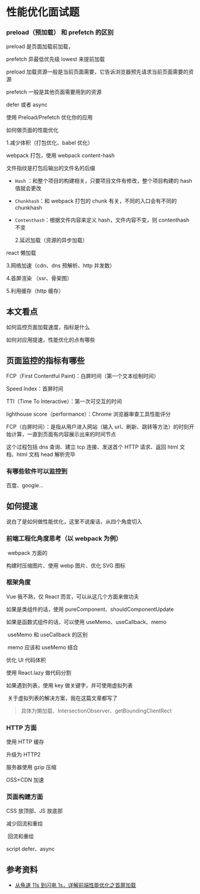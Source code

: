 # 性能优化面试题

### preload（预加载） 和 prefetch 的区别

preload 是页面加载前加载，

prefetch 异最低优先级 lowest 来提前加载

preload 加载资源一般是当前页面需要，它告诉浏览器预先请求当前页面需要的资源

prefetch 一般是其他页面需要用到的资源

defer 或者 async

使用 Preload/Prefetch 优化你的应用

如何做页面的性能优化

1.减少体积（打包优化、babel 优化）

webpack 打包，使用 webpack content-hash

文件指纹是打包后输出的文件名的后缀

-   `Hash` ：和整个项目的构建相关，只要项目文件有修改，整个项目构建的 hash 值就会更改

-   `Chunkhash`：和 webpack 打包的 chunk 有关，不同的入口会有不同的 chunkhash

-   `Contenthash`：根据文件内容来定义 hash，文件内容不变，则 contenthash 不变

    2.延迟加载（资源的异步加载）

react 懒加载

3.网络加速（cdn、dns 预解析、http 并发数）

4.首屏渲染 （ssr、骨架图）

5.利用缓存（http 缓存）

## 本文看点

如何监控页面加载速度，指标是什么

如何对应用提速，性能优化的点有哪些

## 页面监控的指标有哪些

FCP（First Contentful Paint)：白屏时间（第一个文本绘制时间）

Speed Index：首屏时间

TTI（Time To Interactive）：第一次可交互的时间

lighthouse score（performance）：Chrome 浏览器审查工具性能评分

FCP（白屏时间）：是指从用户进入网站（输入 url、刷新、跳转等方法）的时刻开始计算，一直到页面有内容展示出来的时间节点

这个过程包括 dns 查询、建立 tcp 连接、发送首个 HTTP 请求、返回 html 文档、html 文档 head 解析完毕

### 有哪些软件可以监控到

百度、google...

## 如何提速

说白了是如何做性能优化，这里不说废话，从四个角度切入

### 前端工程化角度思考（以 webpack 为例）

​ webpack 方面的

构建时压缩图片、使用 webp 图片、优化 SVG 图标

### 框架角度

Vue 我不熟，仅 React 而言，可以从这几个方面来做功夫

如果是类组件的话，使用 pureComponent、shouldComponentUpdate

如果是函数式组件的话，可以使用 useMemo、useCallback、memo

​ useMemo 和 useCallback 的区别

​ memo 应该和 useMemo 结合

优化 UI 代码体积

使用 React.lazy 做代码分割

如果遇到列表，使用 key 做关键字，并可使用虚拟列表

​ 关于虚拟列表的解决方案，我在这篇文章都写了

> 具体为懒加载、IntersectionObserver、getBoundingClientRect

### HTTP 方面

使用 HTTP 缓存

升级为 HTTP2

服务器使用 gzip 压缩

OSS+CDN 加速

### 页面构建方面

CSS 放顶部、JS 放底部

减少回流和重绘

​ 回流和重绘

script defer、async

## 参考资料

-   [从龟速 11s 到闪电 1s，详解前端性能优化之首屏加载](https://mp.weixin.qq.com/s/CE4uUUEufCUvXx5HZJxJBw)
